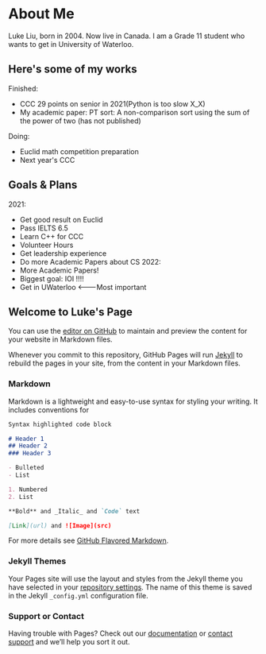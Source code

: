 # About Me

Luke Liu, born in 2004. Now live in Canada. I am a Grade 11 student who wants to get in University of Waterloo.

## Here's some of my works
Finished:
  - CCC 29 points on senior in 2021(Python is too slow X_X)
  - My academic paper: PT sort: A non-comparison sort using the sum of the power of two (has not published)

Doing:
  - Euclid math competition preparation
  - Next year's CCC
 
## Goals & Plans
2021:
  - Get good result on Euclid
  - Pass IELTS 6.5
  - Learn C++ for CCC
  - Volunteer Hours
  - Get leadership experience
  - Do more Academic Papers about CS
2022:
  - More Academic Papers!
  - Biggest goal: IOI !!!!
  - Get in UWaterloo <---Most important
  
 

## Welcome to Luke's Page

You can use the [editor on GitHub](https://github.com/luke3359767/luke3359767.github.io/edit/main/index.md) to maintain and preview the content for your website in Markdown files.

Whenever you commit to this repository, GitHub Pages will run [Jekyll](https://jekyllrb.com/) to rebuild the pages in your site, from the content in your Markdown files.

### Markdown

Markdown is a lightweight and easy-to-use syntax for styling your writing. It includes conventions for

```markdown
Syntax highlighted code block

# Header 1
## Header 2
### Header 3

- Bulleted
- List

1. Numbered
2. List

**Bold** and _Italic_ and `Code` text

[Link](url) and ![Image](src)
```

For more details see [GitHub Flavored Markdown](https://guides.github.com/features/mastering-markdown/).

### Jekyll Themes

Your Pages site will use the layout and styles from the Jekyll theme you have selected in your [repository settings](https://github.com/luke3359767/luke3359767.github.io/settings). The name of this theme is saved in the Jekyll `_config.yml` configuration file.

### Support or Contact

Having trouble with Pages? Check out our [documentation](https://docs.github.com/categories/github-pages-basics/) or [contact support](https://support.github.com/contact) and we’ll help you sort it out.
